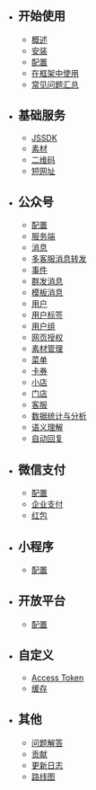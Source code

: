 - ## 开始使用
  - [概述](/docs/{{version}}/{{lang}}/index)
  - [安装](/docs/{{version}}/{{lang}}/installation)
  - [配置](/docs/{{version}}/{{lang}}/configuration)
  - [在框架中使用](/docs/{{version}}/{{lang}}/integration)
  - [常见问题汇总](/docs/{{version}}/{{lang}}/troubleshooting)

- ## 基础服务
  - [JSSDK](/docs/{{version}}/{{lang}}/base-services/jssdk)
  - [素材](/docs/{{version}}/{{lang}}/base-services/media)
  - [二维码](/docs/{{version}}/{{lang}}/base-services/qrcode)
  - [短网址](/docs/{{version}}/{{lang}}/base-services/url)

- ## 公众号
  - [配置](/docs/{{version}}/{{lang}}/official-account/index)
  - [服务端](/docs/{{version}}/{{lang}}/official-account/server)
  - [消息](/docs/{{version}}/{{lang}}/official-account/messages)
  - [多客服消息转发](/docs/{{version}}/{{lang}}/official-account/message-transfer)
  - [事件](/docs/{{version}}/{{lang}}/official-account/events)
  - [群发消息](/docs/{{version}}/{{lang}}/official-account/broadcast)
  - [模板消息](/docs/{{version}}/{{lang}}/official-account/notice)
  - [用户](/docs/{{version}}/{{lang}}/official-account/user)
  - [用户标签](/docs/{{version}}/{{lang}}/official-account/user-tag)
  - [用户组](/docs/{{version}}/{{lang}}/official-account/user-group)
  - [网页授权](/docs/{{version}}/{{lang}}/official-account/oauth)
  - [素材管理](/docs/{{version}}/{{lang}}/official-account/material)
  - [菜单](/docs/{{version}}/{{lang}}/official-account/menu)
  - [卡券](/docs/{{version}}/{{lang}}/official-account/card)
  - [小店](/docs/{{version}}/{{lang}}/official-account/store)
  - [门店](/docs/{{version}}/{{lang}}/official-account/poi)
  - [客服](/docs/{{version}}/{{lang}}/official-account/staff)
  - [数据统计与分析](/docs/{{version}}/{{lang}}/official-account/anaylsis)
  - [语义理解](/docs/{{version}}/{{lang}}/official-account/semantic)
  - [自动回复](/docs/{{version}}/{{lang}}/official-account/reply)

- ## 微信支付
  - [配置](/docs/{{version}}/{{lang}}/payment/index)
  - [企业支付](/docs/{{version}}/{{lang}}/payment/merchant_payment)
  - [红包](/docs/{{version}}/{{lang}}/payment/lucky-money)

- ## 小程序
  - [配置](/docs/{{version}}/{{lang}}/mini-program/index)

- ## 开放平台
  - [配置](/docs/{{version}}/{{lang}}/open-platform/index)

- ## 自定义
  - [Access Token](/docs/{{version}}/{{lang}}/customize/access_token)
  - [缓存](/docs/{{version}}/{{lang}}/customize/cache)

- ## 其他
  - [问题解答](/docs/{{version}}/{{lang}}/troubleshooting)
  - [贡献](/docs/{{version}}/{{lang}}/contributing)
  - [更新日志](/docs/{{version}}/{{lang}}/releases)
  - [路线图](/docs/{{version}}/{{lang}}/roadmap)
